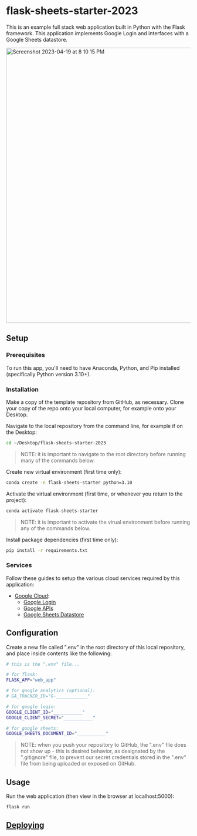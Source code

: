 # flask-sheets-starter-2023

This is an example full stack web application built in Python with the Flask framework. This application implements Google Login and interfaces with a Google Sheets datastore.

<img width="750" alt="Screenshot 2023-04-19 at 8 10 15 PM" src="https://user-images.githubusercontent.com/1328807/233225795-2bac1806-37de-4981-a635-bfef72506ad5.png">

## Setup

### Prerequisites

To run this app, you'll need to have Anaconda, Python, and Pip installed (specifically Python version 3.10+).

### Installation

Make a copy of the template repository from GitHub, as necessary. Clone your copy of the repo onto your local computer, for example onto your Desktop.

Navigate to the local repository from the command line, for example if on the Desktop:

```sh
cd ~/Desktop/flask-sheets-starter-2023
```

> NOTE: it is important to navigate to the root directory before running many of the commands below.


Create new virtual environment (first time only):

```sh
conda create -n flask-sheets-starter python=3.10
```

Activate the virtual environment (first time, or whenever you return to the project):

```sh
conda activate flask-sheets-starter
```

> NOTE: it is important to activate the virual environment before running any of the commands below.

Install package dependencies (first time only):

```sh
pip install -r requirements.txt
```

### Services

Follow these guides to setup the various cloud services required by this application:

  + [Google Cloud](/setup/GOOGLE_CLOUD.md):
    + [Google Login](/setup/GOOGLE_LOGIN.md)
    + [Google APIs](/setup/GOOGLE_APIS.md)
    + [Google Sheets Datastore](/setup/GOOGLE_SHEETS.md)

## Configuration

Create a new file called ".env" in the root directory of this local repository, and place inside contents like the following:

```sh
# this is the ".env" file...

# for flask:
FLASK_APP="web_app"

# for google analytics (optional):
# GA_TRACKER_ID="G-____________"

# for google login:
GOOGLE_CLIENT_ID="___________"
GOOGLE_CLIENT_SECRET="___________"

# for google sheets:
GOOGLE_SHEETS_DOCUMENT_ID="___________"
```

> NOTE: when you push your repository to GitHub, the ".env" file does not show up - this is desired behavior, as designated by the ".gitignore" file, to prevent our secret credentials stored in the ".env" file from being uploaded or exposed on GitHub.

## Usage

Run the web application (then view in the browser at localhost:5000):

```sh
flask run
```


## [Deploying](/setup/RENDER.md)

